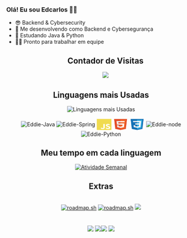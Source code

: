 ### Olá! Eu sou Edcarlos 🙋‍♂️

- 😎 Backend & Cybersecurity
- 🔭 Me desenvolvendo como Backend e Cybersegurança
- 🌱 Estudando Java & Python
- 🙋‍♂️ Pronto para trabalhar em equipe
  ##
  <h2 align="center">Contador de Visitas</h2>
  <p align="center">
  <img src="https://profile-counter.glitch.me/EddieNine/count.svg"</p>
<h2 align="center">Linguagens mais Usadas</h2>
<div align="center">
  <img src="https://github-readme-stats.vercel.app/api/top-langs/?username=eddienine&layout=compact&theme=dark" alt="Linguagens mais Usadas">
</div>
<div style="display: inline_block" align="center"><br>
  <img align="center" alt="Eddie-Java" height="30" width="40" src="https://cdn.jsdelivr.net/gh/devicons/devicon/icons/java/java-original-wordmark.svg" />
  <img align="center" alt="Eddie-Spring" height="30" width="40" src="https://cdn.jsdelivr.net/gh/devicons/devicon/icons/spring/spring-original.svg" />    
  <img align="center" alt="Eddie-Js" height="30" width="40" src="https://raw.githubusercontent.com/devicons/devicon/master/icons/javascript/javascript-plain.svg">
  <img align="center" alt="Eddie-HTML" height="30" width="40" src="https://raw.githubusercontent.com/devicons/devicon/master/icons/html5/html5-original.svg">
  <img align="center" alt="Eddie-CSS" height="30" width="40" src="https://raw.githubusercontent.com/devicons/devicon/master/icons/css3/css3-original.svg">
  <img align="center" alt="Eddie-node" height="30" width="40" src="https://cdn.jsdelivr.net/gh/devicons/devicon/icons/nodejs/nodejs-original-wordmark.svg" />
  <img align="center" alt="Eddie-Python" height="30" width="40" src="https://cdn.jsdelivr.net/gh/devicons/devicon@latest/icons/python/python-original-wordmark.svg" />
</div>
<h2 align="center">Meu tempo em cada linguagem</h2>
<div align="center">
  <a href="https://wakatime.com/@itslaivy">
    <img src="https://github-readme-stats.vercel.app/api/wakatime?username=eddienine&layout=compact&theme=dark" alt="Atividade Semanal">
  </a>

<h2 align="center">Extras</h2><br>
<div align="center">
<a href="https://roadmap.sh"><img src="https://api.roadmap.sh/v1-badge/tall/64a665c0ec22530247f1cf41?variant=dark&roadmaps=backend" alt="roadmap.sh"/></a>
<a href="https://roadmap.sh"><img src="https://roadmap.sh/card/tall/64a665c0ec22530247f1cf41?variant=dark&roadmaps=cyber-security" alt="roadmap.sh"/></a>
<img src="https://github-readme-stats.vercel.app/api?username=eddienine&show_icons=true&theme=tokyonight)](https://github.com/anuraghazra/github-readme-stats">
</div>

#

  ##

<div> 
  <a href="https://www.youtube.com/channel/UCr3PXQvJwb0RLGRs4GFweBg" target="_blank"><img src="https://img.shields.io/badge/YouTube-FF0000?style=for-the-badge&logo=youtube&logoColor=white" target="_blank"></a>
 <a href="https://discord.gg/wagxzStdcR" target="_blank"><img src="https://img.shields.io/badge/Discord-7289DA?style=for-
  <a href = "mailto:believefixed@hotmail.com"><img src="https://img.shields.io/badge/Microsoft_Outlook-0078D4?style=for-the-badge&logo=microsoft-outlook&logoColor=white" target="_blank"></a>
  <a href="https://www.linkedin.com/in/edcarlos-cruz-853011280/" target="_blank"><img src="https://img.shields.io/badge/-LinkedIn-%230077B5?style=for-the-badge&logo=linkedin&logoColor=white" target="_blank"></a> 
  
</div>


